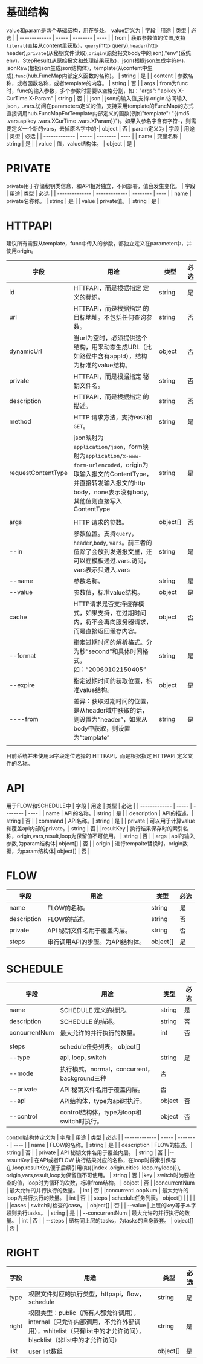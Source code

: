 # 基础结构
value和param是两个基础结构，用在多处。
value定义为
| 字段           | 用途  | 类型     | 必选 |
| ------------- | ----- | -------- | ---- |
| from      | 获取参数值的位置,支持`literal`(直接从content里获取)，`query`(http query),`header`(http header),`private`(从秘钥文件读取),`origin`(原始报文body中的json),"env"(系统env)，StepResult(从原始报文和处理结果获取)，json(根据json生成字符串)，jsonRaw(根据json生成json结构体)，template(从content中生成),`func`(hub.FuncMap内部定义函数的名称)。               |     string     |  是    |
| content      | 参数名称，或者函数名称，或者template的内容。                 |     string     | 否     |
| args      | from为func时，func的输入参数，多个参数时需要以空格分割，如："args": "apikey X-CurTime X-Param"                 | string         |   否   |
| json  | json的输入值,支持.origin.访问输入json，.vars.访问在parameters定义的值，支持采用template的FuncMap的方式直接调用hub.FuncMapForTemplate内部定义的函数(例如"template": "{{md5 .vars.apikey .vars.XCurTime .vars.XParam}}")。如果入参名字含有字符-，则需要定义一个新的vars，去掉原名字中的-|    object      |  否    |
param定义为
| 字段           | 用途  | 类型     | 必选 |
| ------------- | ----- | -------- | ---- |
| name      | 变量名称               |     string     |  是    |
| value    | 值，value结构体。    | object   | 是   |
# PRIVATE
private用于存储秘钥类信息，和API相对独立，不同部署，值会发生变化。
| 字段           | 用途| 类型     | 必选 |
| -------------- | ------------- | -------- | ---- |
| name           | private名称称。                                                                                                                       | string   | 是   |
| value    | private值。                                                                                                                       | string   | 是   |
# HTTPAPI
建议所有需要从template，func中传入的参数，都独立定义在parameter中，并使用origin。

| 字段          | 用途 | 类型     | 必选 |
| -------------- | ------------- | ----- | ---- |
| id            | HTTPAPI，而是根据指定 定义的标识。  | string   | 是   |
| url           | HTTPAPI，而是根据指定 的目标地址。不包括任何查询参数。 | string   | 否   |
| dynamicUrl    | 当url为空时，必须提供这个结构，用来动态生成URL（比如路径中含有appId），结构为标准的value结构。    | object   | 否   |
| private       | HTTPAPI，而是根据指定 秘钥文件名。| string   | 否   |
| description   | HTTPAPI，而是根据指定 的描述。 | string   |  否    |
| method        | HTTP 请求方法，支持`POST`和`GET`。                                                                    | string   | 是   |
|requestContentType | json映射为`application/json`，form映射为`application/x-www-form-urlencoded`，origin为取输入报文的ContentType，并直接转发输入报文的http body，none表示没有body,其他值则直接写入ContentType|string |是|
|  |  |  |  |
| args    | HTTP 请求的参数。                                                                                     | object[] |    否  |
| --in          | 参数位置。支持`query`，`header`,`body`, `vars`。前三者的值除了会放到发送报文里，还可以在模板通过.vars.访问，vars表示只进入.vars| string| 是   |
| --name        | 参数名称。 | string   | 是   |
| --value        | 参数值，标准value结构。          | object   | 是   |  |  |  |  |
| cache | HTTP请求是否支持缓存模式，如果支持，在过期时间内，将不会再向服务器请求，而是直接返回缓存内容。 | object | 否 |
| --format | 指定过期时间的解析格式。分为秒“second”和具体时间格式，如：“20060102150405” | string | 是 |
| --expire | 指定过期时间的获取位置，标准value结构。 | object | 是 |
| ----from | 差异：获取过期时间的位置，是从header域中获取的话，则设置为“header”，如果从body中获取，则设置为“template” | string | 是 |
|          |                                        |        |    |

目前系统并未使用`id`字段定位选择的 HTTPAPI，而是根据指定 HTTPAPI 定义文件的名称。

# API
用于FLOW和SCHEDULE中
| 字段           | 用途  | 类型     | 必选 |
| ------------- | ----- | -------- | ---- |
| name           | API的名称。| string   | 是   |
| description    | API的描述。| string   | 否   |
| command    | API名称。| string   | 是   |
| private    | 可以用于计算value和覆盖api内部的private。| string   | 否   |
|resultKey    | 执行结果保存时的索引名称，origin,vars,result,loop为保留值不可使用。      | string   | 否   |
| args  | api的输入参数,为param结构体|    object[]      |  否    |
| origin  | 进行tempalte替换时，origin数据，为param结构体|    object[]      |  否    |

# FLOW
| 字段           | 用途  | 类型     | 必选 |
| ------------- | ----- | -------- | ---- |
| name           | FLOW的名称。| string   | 是   |
| description    | FLOW的描述。| string   | 否   |
| private       | API 秘钥文件名用于覆盖内层。 | string   | 否   |
| steps          | 串行调用API的步骤。为API结构体。   | object[] | 是   |

# SCHEDULE
| 字段           | 用途  | 类型     | 必选 |
| ------------- | ----- | -------- | ---- |
| name            | SCHEDULE 定义的标识。                                         | string   | 是   |
| description   | SCHEDULE 的描述。                        | string   |  否    |
| concurrentNum           | 最大允许的并行执行的数量。                               | int   | 否   |
|          |      |
| steps    | schedule任务列表。                                object[] |      |
| --type          | api, loop, switch| string   | 是   |
| --mode          | 执行模式，normal，concurrent，background三种   | 否   |
| --private          | API 秘钥文件名用于覆盖内层。   | 否   |
|--api   | API结构体，type为api时执行。      | object   |  否    |
|--control   | control结构体，type为loop和switch时执行。      | object   |  否    |

control结构体定义为
| 字段           | 用途  | 类型     | 必选 |
| ------------- | ----- | -------- | ---- |
| name           | FLOW的名称。| string   | 是   |
| description    | FLOW的描述。| string   | 否   |
| private       | API 秘钥文件名用于覆盖内层。 | string   | 否   |
|--resultKey   |  在API或者FLOW 执行结果对应的名称，在loop时将索引保存在.loop.resultKey,便于后续引用(如{{index .origin.cities .loop.myloop}}), origin,vars,result,loop为保留值不可使用。      | string   |  否    |
|key   |  switch时为要检查的值，loop时为循环的次数，标准from结构。      | object   |  否    |
|concurrentNum   |  最大允许的并行执行的数量。      | int   |  否    |
|concurrentLoopNum   |  最大允许的loop内并行执行的数量。      | int   |  否    |
| steps    | schedule任务列表。                                object[] |      |
|          |      |
|cases   | switch时检查的case。                       | object[]   | 否   |
| --value   | 上层的key等于本字段则执行tasks。                       | string   | 是   |
| --concurrentNum   |  最大允许的并行执行的数量。      | int   |  否    |
| --steps   | 结构同上层的tasks，为tasks的自身嵌套。                       | object[]   | 否   |

# RIGHT
| 字段    | 用途                                                         | 类型     | 必选 |
| ------- | ------------------------------------------------------------ | -------- | ---- |
| type    | 权限文件对应的执行类型，httpapi，flow，schedule              | string   | 是   |
| right   | 权限类型：public（所有人都允许调用），internal（只允许内部调用，不允许外部调用），whitelist（只有list中的才允许访问），blacklist（非list中的才允许访问） | string   | 是   |
| list    | user list数组                                                | object[] | 是   |
